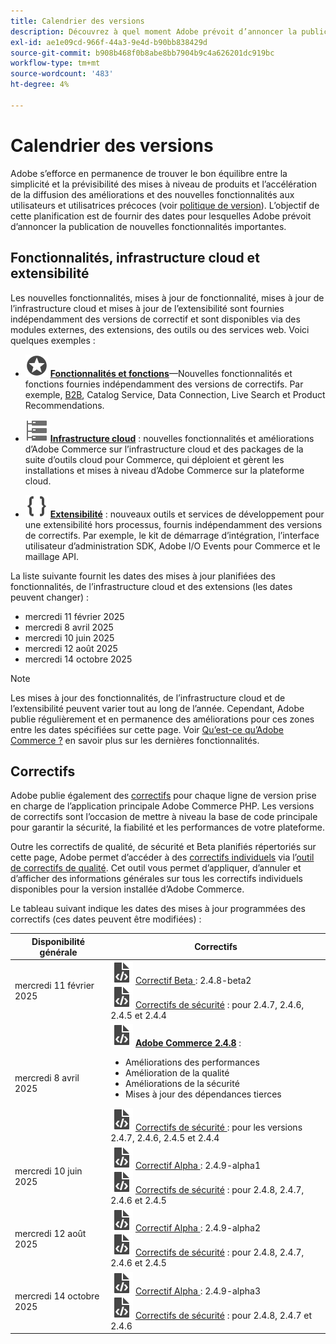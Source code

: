 ```yaml
---
title: Calendrier des versions
description: Découvrez à quel moment Adobe prévoit d’annoncer la publication de nouvelles fonctionnalités pour Adobe Commerce.
exl-id: ae1e09cd-966f-44a3-9e4d-b90bb838429d
source-git-commit: b908b468f0b8abe8bb7904b9c4a626201dc919bc
workflow-type: tm+mt
source-wordcount: '483'
ht-degree: 4%

---
```



# Calendrier des versions

Adobe s’efforce en permanence de trouver le bon équilibre entre la simplicité et la prévisibilité des mises à niveau de produits et l’accélération de la diffusion des améliorations et des nouvelles fonctionnalités aux utilisateurs et utilisatrices précoces (voir [politique de version](versioning-policy.md)). L’objectif de cette planification est de fournir des dates pour lesquelles Adobe prévoit d’annoncer la publication de nouvelles fonctionnalités importantes.

## Fonctionnalités, infrastructure cloud et extensibilité

Les nouvelles fonctionnalités, mises à jour de fonctionnalité, mises à jour de l’infrastructure cloud et mises à jour de l’extensibilité sont fournies indépendamment des versions de correctif et sont disponibles via des modules externes, des extensions, des outils ou des services web. Voici quelques exemples :

- ![Icône Fonctionnalité](../assets/icons/feature.svg) [**Fonctionnalités et fonctions**](https://experienceleague.adobe.com/en/docs/commerce/user-guides/release-information/release-notes-all)—Nouvelles fonctionnalités et fonctions fournies indépendamment des versions de correctifs. Par exemple, [B2B](https://experienceleague.adobe.com/en/docs/commerce-admin/b2b/release-notes), Catalog Service, Data Connection, Live Search et Product Recommendations.

- ![Icône d’infrastructure](../assets/icons/servers.svg) [**Infrastructure cloud**](https://experienceleague.adobe.com/en/docs/commerce-on-cloud/user-guide/release-notes/cloud-tools-suite) : nouvelles fonctionnalités et améliorations d’Adobe Commerce sur l’infrastructure cloud et des packages de la suite d’outils cloud pour Commerce, qui déploient et gèrent les installations et mises à niveau d’Adobe Commerce sur la plateforme cloud.

- ![Icône d’extensibilité](../assets/icons/brackets.svg) [**Extensibilité**](https://developer.adobe.com/commerce/extensibility/) : nouveaux outils et services de développement pour une extensibilité hors processus, fournis indépendamment des versions de correctifs. Par exemple, le kit de démarrage d’intégration, l’interface utilisateur d’administration SDK, Adobe I/O Events pour Commerce et le maillage API.

La liste suivante fournit les dates des mises à jour planifiées des fonctionnalités, de l’infrastructure cloud et des extensions (les dates peuvent changer) :

- mercredi 11 février 2025
- mercredi 8 avril 2025
- mercredi 10 juin 2025
- mercredi 12 août 2025
- mercredi 14 octobre 2025

>[!NOTE]
>
>Les mises à jour des fonctionnalités, de l’infrastructure cloud et de l’extensibilité peuvent varier tout au long de l’année. Cependant, Adobe publie régulièrement et en permanence des améliorations pour ces zones entre les dates spécifiées sur cette page. Voir [Qu’est-ce qu’Adobe Commerce ?](https://business.adobe.com/products/magento/magento-commerce.html) en savoir plus sur les dernières fonctionnalités.

## Correctifs

Adobe publie également des [correctifs](versioning-policy.md#patch-release) pour chaque ligne de version prise en charge de l’application principale Adobe Commerce PHP. Les versions de correctifs sont l’occasion de mettre à niveau la base de code principale pour garantir la sécurité, la fiabilité et les performances de votre plateforme.

Outre les correctifs de qualité, de sécurité et Beta planifiés répertoriés sur cette page, Adobe permet d’accéder à des [correctifs individuels](versioning-policy.md#individual-patch) via l’[outil de correctifs de qualité](../tools/quality-patches-tool/usage.md). Cet outil vous permet d’appliquer, d’annuler et d’afficher des informations générales sur tous les correctifs individuels disponibles pour la version installée d’Adobe Commerce.

Le tableau suivant indique les dates des mises à jour programmées des correctifs (ces dates peuvent être modifiées) :

<table>
<thead>
  <tr>
    <th>Disponibilité générale</th>
    <th>Correctifs</th>
  </tr>
</thead>
<tbody>
  <tr>
  <tr>
    <td>mercredi 11 février 2025</td>
    <td><img alt="Icône de version de correctif" src="../assets/icons/file-code.svg"></img> <a href="versioning-policy.md#beta-patch-release">Correctif Beta </a> : 2.4.8-beta2<br><img alt="Icône de version de correctif" src="../assets/icons/file-code.svg"></img> <a href="release-notes/security/overview.md">Correctifs de sécurité</a> : pour 2.4.7, 2.4.6, 2.4.5 et 2.4.4</td>
  </tr>
  <tr>
    <tr>
    <td>mercredi 8 avril 2025</td>
    <td><img alt="Icône de version de correctif" src="../assets/icons/file-code.svg"></img> <a href="release-notes/commerce/overview.md"><strong>Adobe Commerce 2.4.8</a></strong> :<ul><li>Améliorations des performances</li><li>Amélioration de la qualité</li><li>Améliorations de la sécurité</li><li>Mises à jour des dépendances tierces</li></ul><img alt="Icône de version de correctif" src="../assets/icons/file-code.svg"></img> <a href="release-notes/security/overview.md"> Correctifs de sécurité </a> : pour les versions 2.4.7, 2.4.6, 2.4.5 et 2.4.4</td>
  </tr>
  <tr>
    <td>mercredi 10 juin 2025</td>
    <td><img alt="Icône de version de correctif" src="../assets/icons/file-code.svg"></img> <a href="versioning-policy.md#alpha-patch-release">Correctif Alpha </a> : 2.4.9-alpha1<br><img alt="Icône de version de correctif" src="../assets/icons/file-code.svg"></img> <a href="release-notes/security/overview.md">Correctifs de sécurité</a> : pour 2.4.8, 2.4.7, 2.4.6 et 2.4.5</td>
  </tr>
  <tr>
    <td>mercredi 12 août 2025</td>
    <td><img alt="Icône de version de correctif" src="../assets/icons/file-code.svg"></img> <a href="versioning-policy.md#alpha-patch-release">Correctif Alpha </a> : 2.4.9-alpha2<br><img alt="Icône de version de correctif" src="../assets/icons/file-code.svg"></img> <a href="release-notes/security/overview.md">Correctifs de sécurité</a> : pour 2.4.8, 2.4.7, 2.4.6 et 2.4.5</td>
  </tr>
  <tr>
    <td>mercredi 14 octobre 2025</td>
    <td><img alt="Icône de version de correctif" src="../assets/icons/file-code.svg"></img> <a href="versioning-policy.md#alpha-patch-release">Correctif Alpha </a> : 2.4.9-alpha3<br><img alt="Icône de version de correctif" src="../assets/icons/file-code.svg"></img> <a href="release-notes/security/overview.md">Correctifs de sécurité</a> : pour 2.4.8, 2.4.7 et 2.4.6</td>
  </tr>
</tbody>
</table>